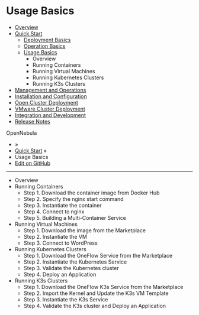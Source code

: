 # Usage Basics

* [Overview](broken-reference)
* [Quick Start](broken-reference)
  * [Deployment Basics](broken-reference)
  * [Operation Basics](broken-reference)
  * [Usage Basics](broken-reference)
    * Overview
    * Running Containers
    * Running Virtual Machines
    * Running Kubernetes Clusters
    * Running K3s Clusters
* [Management and Operations](broken-reference)
* [Installation and Configuration](broken-reference)
* [Open Cluster Deployment](broken-reference)
* [VMware Cluster Deployment](broken-reference)
* [Integration and Development](broken-reference)
* [Release Notes](broken-reference)

OpenNebula

* »
* [Quick Start](broken-reference) »
* Usage Basics
* [Edit on GitHub](https://github.com/OpenNebula/docs/blob/master/source/quick\_start/usage\_basics/index.rst)

***

* Overview
* Running Containers
  * Step 1. Download the container image from Docker Hub
  * Step 2. Specify the nginx start command
  * Step 3. Instantiate the container
  * Step 4. Connect to nginx
  * Step 5. Building a Multi-Container Service
* Running Virtual Machines
  * Step 1. Download the image from the Marketplace
  * Step 2. Instantiate the VM
  * Step 3. Connect to WordPress
* Running Kubernetes Clusters
  * Step 1. Download the OneFlow Service from the Marketplace
  * Step 2. Instantiate the Kubernetes Service
  * Step 3. Validate the Kubernetes cluster
  * Step 4. Deploy an Application
* Running K3s Clusters
  * Step 1. Download the OneFlow K3s Service from the Marketplace
  * Step 2. Import the Kernel and Update the K3s VM Template
  * Step 3. Instantiate the K3s Service
  * Step 4. Validate the K3s cluster and Deploy an Application
